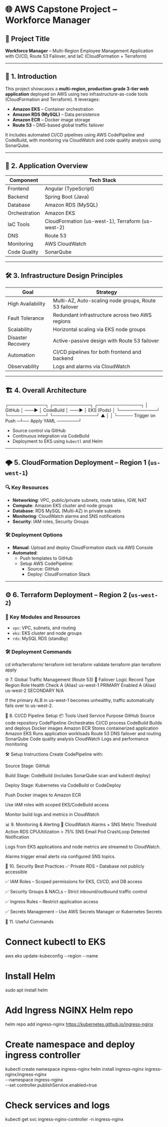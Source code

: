 # 🌐 AWS Capstone Project – Workforce Manager

## 🚀 Project Title  
**Workforce Manager** – Multi-Region Employee Management Application with CI/CD, Route 53 Failover, and IaC (CloudFormation + Terraform)

---

## 🧾 1. Introduction

This project showcases a **multi-region, production-grade 3-tier web application** deployed on AWS using two infrastructure-as-code tools (CloudFormation and Terraform). It leverages:

- **Amazon EKS** – Container orchestration
- **Amazon RDS (MySQL)** – Data persistence
- **Amazon ECR** – Docker image storage
- **Route 53** – DNS-based global traffic failover

It includes automated CI/CD pipelines using AWS CodePipeline and CodeBuild, with monitoring via CloudWatch and code quality analysis using SonarQube.

---

## 📱 2. Application Overview

| Component   | Tech Stack               |
|------------|---------------------------|
| Frontend   | Angular (TypeScript)      |
| Backend    | Spring Boot (Java)        |
| Database   | Amazon RDS (MySQL)        |
| Orchestration | Amazon EKS             |
| IaC Tools  | CloudFormation (us-west-1), Terraform (us-west-2) |
| DNS        | Route 53                  |
| Monitoring | AWS CloudWatch            |
| Code Quality | SonarQube               |

---

## 🛠️ 3. Infrastructure Design Principles

| Goal               | Strategy                                            |
|--------------------|-----------------------------------------------------|
| High Availability  | Multi-AZ, Auto-scaling node groups, Route 53 failover |
| Fault Tolerance    | Redundant infrastructure across two AWS regions    |
| Scalability        | Horizontal scaling via EKS node groups             |
| Disaster Recovery  | Active-passive design with Route 53 failover       |
| Automation         | CI/CD pipelines for both frontend and backend      |
| Observability      | Logs and alarms via CloudWatch                     |

---

## 🏗️ 4. Overall Architecture

┌────────────┐ ┌────────────┐ ┌──────────────┐
│ GitHub │ ───▶ │ CodeBuild │ ───▶ │ EKS (Pods) │
└────────────┘ └────────────┘ └──────────────┘
▲ │ │
└───── Trigger on Push ─┴── Apply YAML ───────┘

- Source control via GitHub  
- Continuous integration via CodeBuild  
- Deployment to EKS using `kubectl` and Helm  

---

## 🌩️ 5. CloudFormation Deployment – Region 1 (`us-west-1`)

### 🔍 Key Resources

- **Networking**: VPC, public/private subnets, route tables, IGW, NAT
- **Compute**: Amazon EKS cluster and node groups
- **Database**: RDS MySQL (Multi-AZ) in private subnets
- **Monitoring**: CloudWatch alarms and SNS notifications
- **Security**: IAM roles, Security Groups

### 🛠️ Deployment Options

- **Manual**: Upload and deploy CloudFormation stack via AWS Console  
- **Automated**:
  - Push templates to GitHub  
  - Setup AWS CodePipeline:
    - Source: GitHub  
    - Deploy: CloudFormation Stack  

---

## ⚙️ 6. Terraform Deployment – Region 2 (`us-west-2`)

### 🔧 Key Modules and Resources

- `vpc`: VPC, subnets, and routing
- `eks`: EKS cluster and node groups
- `rds`: MySQL RDS (standby)

### 🛠️ Deployment Commands

cd infra/terraform/
terraform init
terraform validate
terraform plan
terraform apply


🌐 7. Global Traffic Management (Route 53)
🧠 Failover Logic
Record Type	Region	Role	Health Check
A (Alias)	us-west-1	PRIMARY	Enabled
A (Alias)	us-west-2	SECONDARY	N/A

If the primary ALB in us-west-1 becomes unhealthy, traffic automatically fails over to us-west-2.

🔁 8. CI/CD Pipeline Setup
📦 Tools Used
Service	Purpose
GitHub	Source code repository
CodePipeline	Orchestrates CI/CD process
CodeBuild	Builds and deploys Docker images
Amazon ECR	Stores containerized application
Amazon EKS	Runs application workloads
Route 53	DNS failover and routing
SonarQube	Code quality analysis
CloudWatch	Logs and performance monitoring

🛠️ Setup Instructions
Create CodePipeline with:

Source Stage: GitHub

Build Stage: CodeBuild (includes SonarQube scan and kubectl deploy)

Deploy Stage: Kubernetes via CodeBuild or CodeDeploy

Push Docker images to Amazon ECR

Use IAM roles with scoped EKS/CodeBuild access

Monitor build logs and metrics in CloudWatch

📊 9. Monitoring & Alerting
🔔 CloudWatch Alarms + SNS
Metric	Threshold	Action
RDS CPUUtilization	> 75%	SNS Email
Pod CrashLoop	Detected	Notification

Logs from EKS applications and node metrics are streamed to CloudWatch.

Alarms trigger email alerts via configured SNS topics.

🔐 10. Security Best Practices
✅ Private RDS – Database not publicly accessible

✅ IAM Roles – Scoped permissions for EKS, CI/CD, and DB access

✅ Security Groups & NACLs – Strict inbound/outbound traffic control

✅ Ingress Rules – Restrict application access

✅ Secrets Management – Use AWS Secrets Manager or Kubernetes Secrets

🧰 11. Useful Commands

# Connect kubectl to EKS
aws eks update-kubeconfig --region <region> --name <cluster-name>

# Install Helm
sudo apt install helm

# Add Ingress NGINX Helm repo
helm repo add ingress-nginx https://kubernetes.github.io/ingress-nginx

# Create namespace and deploy ingress controller
kubectl create namespace ingress-nginx
helm install ingress-nginx ingress-nginx/ingress-nginx \
  --namespace ingress-nginx \
  --set controller.publishService.enabled=true

# Check services and logs
kubectl get svc ingress-nginx-controller -n ingress-nginx
